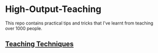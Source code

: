 # High-Output-Teaching

This repo contains practical tips and tricks that I've learnt from teaching over 1000 people.

## [Teaching Techniques](Teaching-Techniques.md)